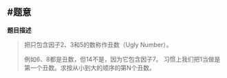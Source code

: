 
#题意
-------

**题目描述**

>把只包含因子2、3和5的数称作丑数（Ugly Number）。
>
>例如6、8都是丑数，但14不是，因为它包含因子7。
习惯上我们把1当做是第一个丑数。求按从小到大的顺序的第N个丑数。




